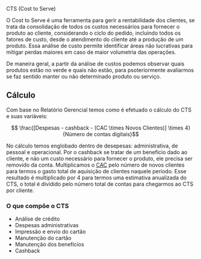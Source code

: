 CTS (Cost to Serve)

O Cost to Serve é uma ferramenta para gerir a rentabilidade dos clientes, se trata da consolidação de todos os custos necessários para fornecer o produto ao cliente, considerando o ciclo do pedido, incluindo todos os fatores de custo, desde o atendimento do cliente até a produção de um produto. Essa análise de custo permite identificar áreas não lucrativas para mitigar perdas maiores em caso de maior volumetria das operações.

De maneira geral, a partir da análise de custos podemos observar quais produtos estão no verde e quais não estão, para psoteriormente avaliarmos se faz sentido manter ou não determinado produto ou serviço. 

## Cálculo

Com base no Relatório Gerencial temos como é efetuado o cálculo do CTS e suas variáveis:

$$ \frac{[Despesas - cashback - (CAC \times Novos Clientes)] \times 4}{Número de contas digitais}$$

No cálculo temos englobado dentro de desepesas: administrativa, de pessoal e operacional. Por o cashback se tratar de um benefício dado ao cliente, e não um custo necessário para fornecer o produto, ele precisa ser removido da conta. Multiplicamos o [CAC](cac.md) pelo número de novos clientes para termos o gasto total de aquisição de clientes naquele período. Esse resultado é multiplicado por 4 para termos uma estimativa anualizada do CTS, o total é dividido pelo número total de contas para chegarmos ao CTS por cliente.

### O que compõe o CTS

- Análise de crédito
- Despesas administrativas
- Impressão e envio do cartão
- Manutenção do cartão
- Manutenção dos benefícios
- Cashback